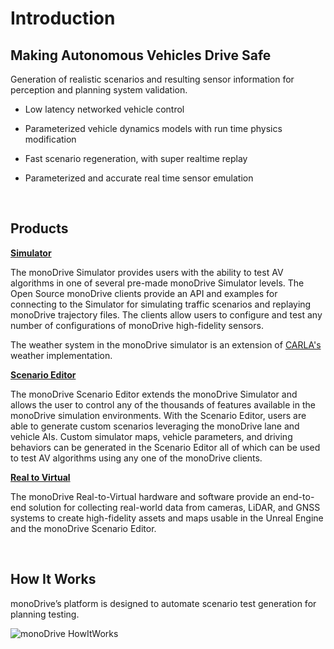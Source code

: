 # Introduction

## Making Autonomous Vehicles Drive Safe
Generation of realistic scenarios and resulting sensor information for perception and planning system validation.

- Low latency networked vehicle control

- Parameterized vehicle dynamics models with run time physics modification

- Fast scenario regeneration, with super realtime replay

- Parameterized and accurate real time sensor emulation

<p>&nbsp;</p>

## Products

**[Simulator](Simulator.md)**

The monoDrive Simulator provides users with the ability to test AV algorithms in one of several pre-made monoDrive Simulator levels. The Open Source monoDrive clients provide an API and examples for connecting to the Simulator for simulating traffic scenarios and replaying monoDrive trajectory files. The clients allow users to configure and test any number of configurations of monoDrive high-fidelity sensors.

The weather system in the monoDrive simulator is an extension of [CARLA's](https://carla.org/) weather implementation. 

**[Scenario Editor](scenario_editor/scenarios.md)**

The monoDrive Scenario Editor extends the monoDrive Simulator and allows the user to control any of the thousands of features available in the monoDrive simulation environments. With the Scenario Editor, users are able to generate custom scenarios leveraging the monoDrive lane and vehicle AIs. Custom simulator maps, vehicle parameters, and driving behaviors can be generated in the Scenario Editor all of which can be used to test AV algorithms using any one of the monoDrive clients.

**[Real to Virtual](r2v/about.md)**

The monoDrive Real-to-Virtual hardware and software provide an end-to-end solution for collecting real-world data from cameras, LiDAR, and GNSS systems to create high-fidelity assets and maps usable in the Unreal Engine and the monoDrive Scenario Editor.

<p>&nbsp;</p>


## How It Works

monoDrive’s platform is designed to automate scenario test generation for planning testing. 

<div class='img_container'>
    <img class="lg_img" src=https://static.wixstatic.com/media/1f1c9e_58512d3c803847989161a59ec21116a6~mv2.png/v1/fill/w_641,h_632,al_c/1f1c9e_58512d3c803847989161a59ec21116a6~mv2.png alt="monoDrive HowItWorks"/>
</div>




<p>&nbsp;</p>
